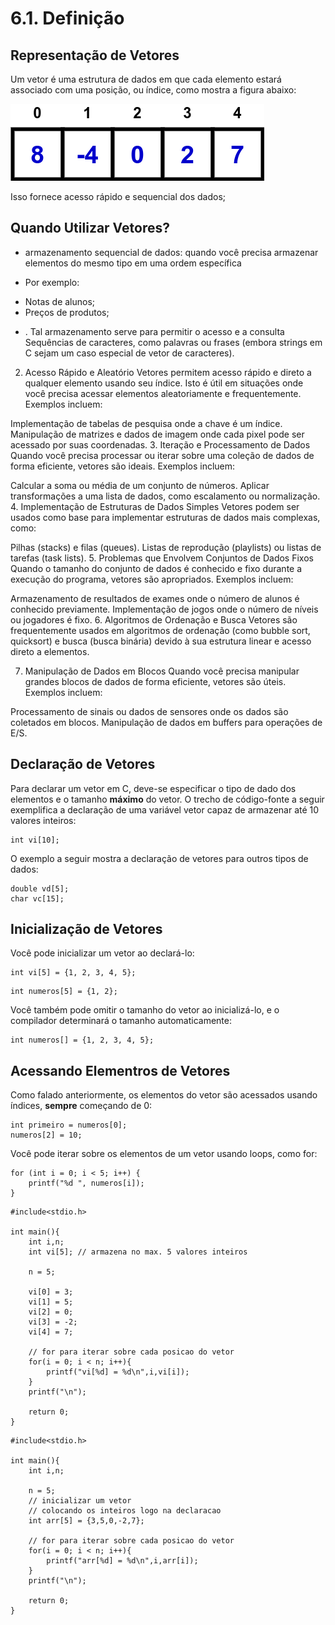 # 6.1. Definição

## Representação de Vetores

Um vetor é uma estrutura de dados em que cada elemento estará associado com uma posição, ou índice, como mostra a figura abaixo:

![arrays](images/arrays2.png)

Isso fornece acesso rápido e sequencial dos dados;


## Quando Utilizar Vetores?

- armazenamento sequencial de dados: quando você precisa armazenar elementos do mesmo tipo em uma ordem específica

- Por exemplo:
* Notas de alunos;
* Preços de produtos;

- . Tal armazenamento serve para permitir o acesso e a consulta 
Sequências de caracteres, como palavras ou frases (embora strings em C sejam um caso especial de vetor de caracteres).
2. Acesso Rápido e Aleatório
Vetores permitem acesso rápido e direto a qualquer elemento usando seu índice. Isto é útil em situações onde você precisa acessar elementos aleatoriamente e frequentemente. Exemplos incluem:

Implementação de tabelas de pesquisa onde a chave é um índice.
Manipulação de matrizes e dados de imagem onde cada pixel pode ser acessado por suas coordenadas.
3. Iteração e Processamento de Dados
Quando você precisa processar ou iterar sobre uma coleção de dados de forma eficiente, vetores são ideais. Exemplos incluem:

Calcular a soma ou média de um conjunto de números.
Aplicar transformações a uma lista de dados, como escalamento ou normalização.
4. Implementação de Estruturas de Dados Simples
Vetores podem ser usados como base para implementar estruturas de dados mais complexas, como:

Pilhas (stacks) e filas (queues).
Listas de reprodução (playlists) ou listas de tarefas (task lists).
5. Problemas que Envolvem Conjuntos de Dados Fixos
Quando o tamanho do conjunto de dados é conhecido e fixo durante a execução do programa, vetores são apropriados. Exemplos incluem:

Armazenamento de resultados de exames onde o número de alunos é conhecido previamente.
Implementação de jogos onde o número de níveis ou jogadores é fixo.
6. Algoritmos de Ordenação e Busca
Vetores são frequentemente usados em algoritmos de ordenação (como bubble sort, quicksort) e busca (busca binária) devido à sua estrutura linear e acesso direto a elementos.

7. Manipulação de Dados em Blocos
Quando você precisa manipular grandes blocos de dados de forma eficiente, vetores são úteis. Exemplos incluem:

Processamento de sinais ou dados de sensores onde os dados são coletados em blocos.
Manipulação de dados em buffers para operações de E/S.





## Declaração de Vetores

Para declarar um vetor em C, deve-se especificar o tipo de dado dos elementos e o tamanho **máximo** do vetor. O trecho de código-fonte a seguir exemplifica a declaração de uma variável vetor capaz de armazenar até 10 valores inteiros:

```
int vi[10];
```

O exemplo a seguir mostra a declaração de vetores para outros tipos de dados:

```
double vd[5];
char vc[15];
```

## Inicialização de Vetores

Você pode inicializar um vetor ao declará-lo:

```
int vi[5] = {1, 2, 3, 4, 5};
```


```
int numeros[5] = {1, 2};
```

Você também pode omitir o tamanho do vetor ao inicializá-lo, e o compilador determinará o tamanho automaticamente:

```
int numeros[] = {1, 2, 3, 4, 5};
```

## Acessando Elementros de Vetores

Como falado anteriormente, os elementos do vetor são acessados usando índices, **sempre** começando de 0:

```
int primeiro = numeros[0]; 
numeros[2] = 10;
```

Você pode iterar sobre os elementos de um vetor usando loops, como for:

```
for (int i = 0; i < 5; i++) {
    printf("%d ", numeros[i]);
}
```
```
#include<stdio.h>

int main(){
    int i,n;
    int vi[5]; // armazena no max. 5 valores inteiros

    n = 5;

    vi[0] = 3;
    vi[1] = 5;
    vi[2] = 0;
    vi[3] = -2;
    vi[4] = 7;

    // for para iterar sobre cada posicao do vetor
    for(i = 0; i < n; i++){
        printf("vi[%d] = %d\n",i,vi[i]);
    }
    printf("\n");

    return 0;
}
```


```
#include<stdio.h>

int main(){
    int i,n;

    n = 5;
    // inicializar um vetor
    // colocando os inteiros logo na declaracao
    int arr[5] = {3,5,0,-2,7};

    // for para iterar sobre cada posicao do vetor
    for(i = 0; i < n; i++){
        printf("arr[%d] = %d\n",i,arr[i]);
    }
    printf("\n");

    return 0;
}
```





